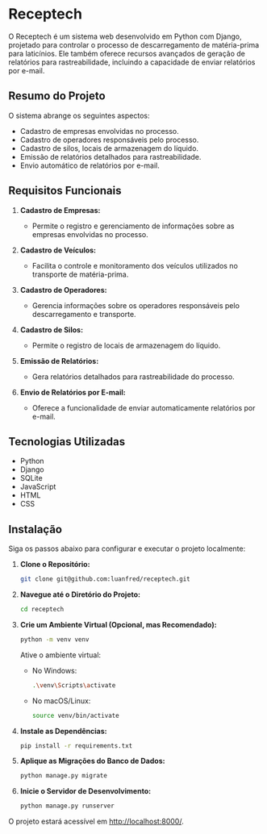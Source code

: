 # Receptech

O Receptech é um sistema web desenvolvido em Python com Django, projetado para controlar o processo de descarregamento de matéria-prima para laticínios. Ele também oferece recursos avançados de geração de relatórios para rastreabilidade, incluindo a capacidade de enviar relatórios por e-mail.

## Resumo do Projeto

O sistema abrange os seguintes aspectos:

- Cadastro de empresas envolvidas no processo.
- Cadastro de operadores responsáveis pelo processo.
- Cadastro de silos, locais de armazenagem do líquido.
- Emissão de relatórios detalhados para rastreabilidade.
- Envio automático de relatórios por e-mail.

## Requisitos Funcionais

1. **Cadastro de Empresas:**
   - Permite o registro e gerenciamento de informações sobre as empresas envolvidas no processo.

2. **Cadastro de Veículos:**
   - Facilita o controle e monitoramento dos veículos utilizados no transporte de matéria-prima.

3. **Cadastro de Operadores:**
   - Gerencia informações sobre os operadores responsáveis pelo descarregamento e transporte.

4. **Cadastro de Silos:**
   - Permite o registro de locais de armazenagem do líquido.

5. **Emissão de Relatórios:**
   - Gera relatórios detalhados para rastreabilidade do processo.

6. **Envio de Relatórios por E-mail:**
   - Oferece a funcionalidade de enviar automaticamente relatórios por e-mail.

## Tecnologias Utilizadas

- Python
- Django
- SQLite
- JavaScript
- HTML
- CSS

## Instalação

Siga os passos abaixo para configurar e executar o projeto localmente:

1. **Clone o Repositório:**
    ```bash
    git clone git@github.com:luanfred/receptech.git
    ```

2. **Navegue até o Diretório do Projeto:**
    ```bash
    cd receptech
    ```

3. **Crie um Ambiente Virtual (Opcional, mas Recomendado):**
    ```bash
    python -m venv venv
    ```

    Ative o ambiente virtual:
    - No Windows:
        ```bash
        .\venv\Scripts\activate
        ```
    - No macOS/Linux:
        ```bash
        source venv/bin/activate
        ```

4. **Instale as Dependências:**
    ```bash
    pip install -r requirements.txt
    ```

5. **Aplique as Migrações do Banco de Dados:**
    ```bash
    python manage.py migrate
    ```

6. **Inicie o Servidor de Desenvolvimento:**
    ```bash
    python manage.py runserver
    ```

O projeto estará acessível em [http://localhost:8000/](http://localhost:8000/).



